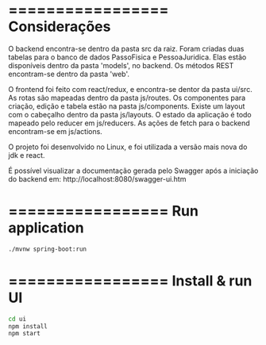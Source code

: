 =================
Considerações
=================

O backend encontra-se dentro da pasta src da raiz.
Foram criadas duas tabelas para o banco de dados PassoFisica e PessoaJuridica. Elas estão disponíveis dentro da pasta 'models', no backend.
Os métodos REST encontram-se dentro da pasta 'web'.

O frontend foi feito com react/redux, e encontra-se dentor da pasta ui/src.
As rotas são mapeadas dentro da pasta js/routes.
Os componentes para criação, edição e tabela estão na pasta js/components.
Existe um layout com o cabeçalho dentro da pasta js/layouts.
O estado da aplicação é todo mapeado pelo reducer em js/reducers.
As ações de fetch para o backend encontram-se em js/actions.

O projeto foi desenvolvido no Linux, e foi utilizada a versão mais nova do jdk e react.

É possível visualizar a documentação gerada pelo Swagger após a iniciação do backend em:
http://localhost:8080/swagger-ui.htm


=================
Run application
=================

```bash
./mvnw spring-boot:run
```

=================
Install & run UI
=================

```bash
cd ui
npm install
npm start
```
